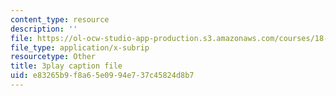 ```yaml
---
content_type: resource
description: ''
file: https://ol-ocw-studio-app-production.s3.amazonaws.com/courses/18-085-computational-science-and-engineering-i-fall-2008/e83265b9f8a65e0994e737c45824d8b7_Y_lWzD2vigk.vtt
file_type: application/x-subrip
resourcetype: Other
title: 3play caption file
uid: e83265b9-f8a6-5e09-94e7-37c45824d8b7
---
```

